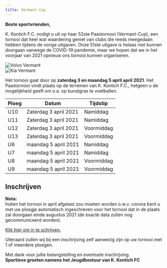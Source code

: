 ```yaml
---
title: Vermant-Cup
---
```

<p><strong>Beste sportvrienden,</strong></p>
<p>K. Kontich F.C. nodigt u uit op haar 52ste Paastornooi (Vermant-Cup), een tornooi dat heel wat waardering geniet van clubs die reeds meegedaan hebben tijdens de vorige uitgaven. Onze 51ste uitgave is helaas niet kunnen doorgaan vanwege de COVID-19 pandemie, maar we hopen dat we in het voorjaar van 2021 opnieuw ons tornooi kunnen organiseren.</p>
<div class="lg:flex lg:flex-wrap lg:-mx-8 items-center mb-6">
    <div class="mb-4 w-full lg:w-1/2 lg:mb-0 lg:px-8">
        <img src="https://www.link2fleet.be/wp-content/uploads/2018/04/Logo-Vermant-Groep.png" style="max-width: 90%; height: auto;" alt="Volvo Vermant" />
    </div>
    <div class="mb-4 w-full lg:w-1/2 lg:mb-0 lg:px-8">
        <img src="https://res.cloudinary.com/kkontichfc/image/upload/v1565372112/sponsors/KIA-vermant-zilver_yzunbr.png" style="max-width: 90%; height: auto;" alt="Kia Vermant" />
    </div>

</div>
<p>
Het tornooi gaat door op <strong>zaterdag 3 en maandag 5 april april 2021</strong>. Het Paastornooi vindt plaats op de terreinen van K. Kontich F.C., hetgeen u de mogelijkheid geeft om o.a. op kunstgras te voetballen.
</p>
<table style="width: 100%;">
<thead>
<tr>
<th>Ploeg</th>
<th>Datum</th>
<th>Tijdstip</th>
</tr>
</thead>
<tbody>
<tr>
<td>U10</td>
<td>Zaterdag 3 april 2021</td>
<td>Namiddag</td>
</tr>
<tr>
<td>U11</td>
<td>Zaterdag 3 april 2021</td>
<td>Namiddag</td>
</tr>
<tr>
<td>U12</td>
<td>Zaterdag 3 april 2021</td>
<td>Voormiddag</td>
</tr>
<tr>
<td>U13</td>
<td>Zaterdag 3 april 2021</td>
<td>Voormiddag</td>
</tr>
<tr>
<td>U6</td>
<td>maandag 5 april 2021</td>
<td>Namiddag</td>
</tr>
<tr>
<td>U7</td>
<td>maandag 5 april 2021</td>
<td>Namiddag</td>
</tr>
<tr>
<td>U8</td>
<td>maandag 5 april 2021</td>
<td>Voormiddag</td>
</tr>
<tr>
<td>U9</td>
<td>maandag 5 april 2021</td>
<td>Voormiddag</td>
</tr>
</tbody>
</table>
<div>
    <h2>Inschrijven</h2>
    <p><b>Nota:</b><br/>
Indien het tornooi in april afgelast zou moeten worden o.w.v. corona bent u met uw ploegje automatisch ingeschreven voor het tornooi dat in de plaats zal doorgaan einde augustus 2021 (de exacte data zullen nog gecommuniceerd worden).</p>
    <p>
        <a href="https://www.kkontichfc.be/jeugd/vermant-cup/online-registratie/" title="Inschrijven Paastornooi / Vermant-Cup" class="btn-block">Klik hier om in te schrijven.</a></p>
    <p>Uiteraard zullen wij bij een inschrijving zelf aanwezig zijn op uw tornooi met 1 of meerdere ploegen.</p>
    <p>Met dank voor jullie belangstelling en eventuele inschrijving.
        <br><strong>Sportieve groeten namens het Jeugdbestuur van K. Kontich FC</strong>
    </p>
</div>
